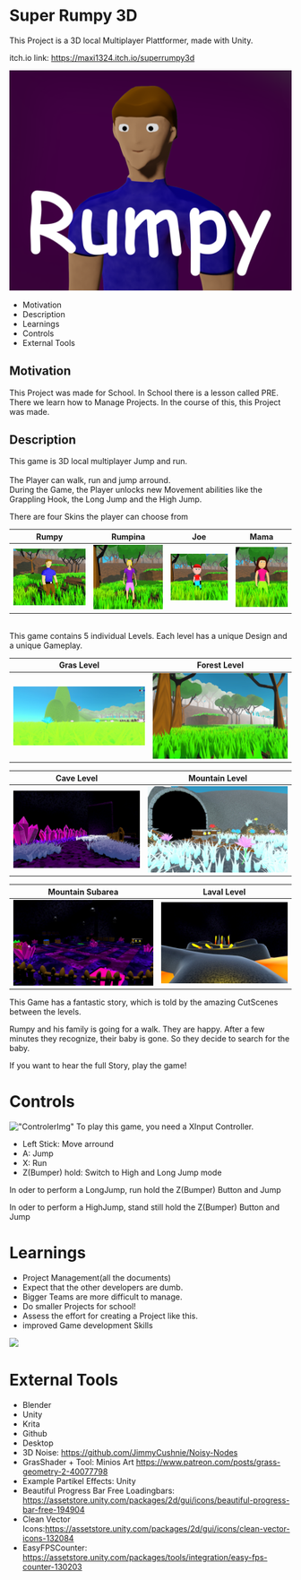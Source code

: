 # Super Rumpy 3D

This Project is a 3D local Multiplayer Plattformer, made with Unity.

itch.io link: https://maxi1324.itch.io/superrumpy3d

!["RumpyLogo"](imgs/RumpyLogo.png)

- Motivation
- Description
- Learnings
- Controls
- External Tools

## Motivation
This Project was made for School. In School there is a lesson called PRE. There we learn how to Manage Projects. In the course of this, this Project was made.

## Description
This game is 3D local multiplayer Jump and run. 
<br>
<br>
The Player can walk, run and jump arround.<br> 
During the Game, the Player unlocks new Movement abilities like the Grappling Hook, the Long Jump and the High Jump.

There are four Skins the player can choose from

|        Rumpy         |        Rumpina         |          Joe           |          Mama          |
| :------------------: | :--------------------: | :--------------------: | :--------------------: |
| !["RumpyBild"](imgs/Rumpy.jpeg) | !["RumpinaBild"](imgs/Rumpina.jpeg) | !["JoeBild"](imgs/0Joe.jpeg) | !["MamaBild"](imgs/1Mama.jpeg) |

<br>
This game contains 5 individual Levels. Each level has a unique Design and a unique Gameplay.

|Gras Level| Forest Level|
|:------------------:|:------------------:|
| !["Map1"](imgs/GrasLevel.jpeg)|!["Map2"](imgs/WaldLevel.jpeg)|


|Cave Level|Mountain Level|
|:------------------:|:------------------:|
| !["Map3"](imgs/Hoelenlevel.jpeg)|!["Map4"](imgs/BergLevel.jpeg)|

|Mountain Subarea| Laval Level|
|:------------------:|:------------------:|
| !["Map4Sub"](imgs/BergSub.jpeg)|!["Map5"](imgs/lavaLevel.jpeg)|

This Game has a fantastic story, which is told by the amazing CutScenes between the levels.

Rumpy and his family is going for a walk. They are happy. After a few minutes they recognize, their baby is gone. So they decide to search for the baby. 

If you want to hear the full Story, play the game!

# Controls

!["ControlerImg"](https://compass-ssl.xbox.com/assets/ee/fc/eefc6208-52af-438b-a706-e3ca97846d21.jpg?n=111101_Gallery-0_4_1350x759.jpg)
To play this game, you need a XInput Controller.

- Left Stick: Move arround
- A: Jump
- X: Run
- Z(Bumper) hold: Switch to High and Long Jump mode
  
In oder to perform a LongJump, run hold the Z(Bumper) Button and Jump

In oder to perform a HighJump, stand still hold the Z(Bumper) Button and Jump


# Learnings
- Project Management(all the documents)
- Expect that the other developers are dumb.
- Bigger Teams are more difficult to manage.
- Do smaller Projects for school!
- Assess the effort for creating a Project like this.
- improved Game development Skills

![](https://www.youtube.com/embed/TgxoFQkYPAs)

# External Tools 
- Blender
- Unity
- Krita
- Github 
- Desktop
- 3D Noise: https://github.com/JimmyCushnie/Noisy-Nodes
- GrasShader + Tool: Minios Art https://www.patreon.com/posts/grass-geometry-2-40077798
- Example Partikel Effects: Unity 
- Beautiful Progress Bar Free Loadingbars: https://assetstore.unity.com/packages/2d/gui/icons/beautiful-progress-bar-free-194904
- Clean Vector Icons:https://assetstore.unity.com/packages/2d/gui/icons/clean-vector-icons-132084
- EasyFPSCounter: https://assetstore.unity.com/packages/tools/integration/easy-fps-counter-130203